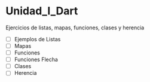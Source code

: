 # Unidad_I_Dart
Ejercicios de listas, mapas, funciones, clases y herencia
- [ ] Ejemplos de Listas
- [ ] Mapas
- [ ] Funciones
- [ ] Funciones Flecha
- [ ] Clases
- [ ] Herencia
